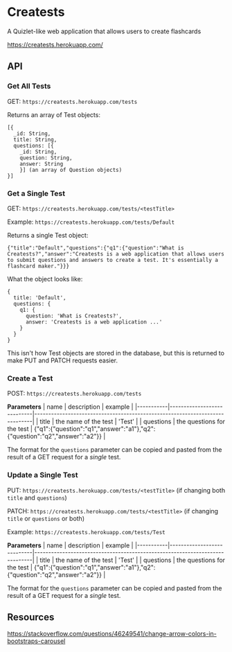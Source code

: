 # Creatests
A Quizlet-like web application that allows users to create flashcards

https://creatests.herokuapp.com/

## API

### Get All Tests

GET: `https://creatests.herokuapp.com/tests`

Returns an array of Test objects:

```
[{
  _id: String,
  title: String,
  questions: [{
    _id: String,
    question: String,
    answer: String
    }] (an array of Question objects)
}]
```

### Get a Single Test

GET: `https://creatests.herokuapp.com/tests/<testTitle>`

Example: `https://creatests.herokuapp.com/tests/Default`

Returns a single Test object:

```
{"title":"Default","questions":{"q1":{"question":"What is Creatests?","answer":"Creatests is a web application that allows users to submit questions and answers to create a test. It's essentially a flashcard maker."}}}
```

What the object looks like:

```
{
  title: 'Default',
  questions: {
    q1: {
      question: 'What is Creatests?',
      answer: 'Creatests is a web application ...'
    }
  }
}
```

This isn't how Test objects are stored in the database, but this is returned to make PUT and PATCH requests easier.

### Create a Test

POST: `https://creatests.herokuapp.com/tests`

**Parameters**
| name      | description                | example                                                                     |
|-----------|----------------------------|-----------------------------------------------------------------------------|
| title     | the name of the test       | 'Test'                                                                      |
| questions | the questions for the test | {"q1":{"question":"q1","answer":"a1"},"q2":{"question":"q2","answer":"a2"}} |

The format for the `questions` parameter can be copied and pasted from the result of a GET request for a *single* test.

### Update a Single Test

PUT: `https://creatests.herokuapp.com/tests/<testTitle>` (if changing both `title` and `questions`)

PATCH: `https://creatests.herokuapp.com/tests/<testTitle>` (if changing `title` or `questions` or both)

Example: `https://creatests.herokuapp.com/tests/Test`

**Parameters**
| name      | description                | example                                                                     |
|-----------|----------------------------|-----------------------------------------------------------------------------|
| title     | the name of the test       | 'Test'                                                                      |
| questions | the questions for the test | {"q1":{"question":"q1","answer":"a1"},"q2":{"question":"q2","answer":"a2"}} |

The format for the `questions` parameter can be copied and pasted from the result of a GET request for a *single* test.

## Resources
https://stackoverflow.com/questions/46249541/change-arrow-colors-in-bootstraps-carousel
